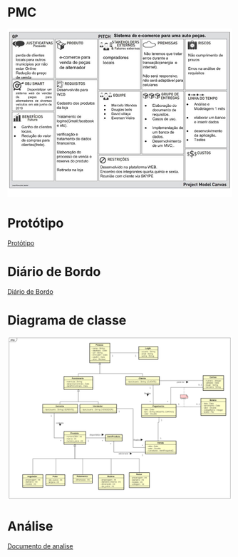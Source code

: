 # PMC 
![PMC](https://github.com/MarceloMendes94/Autopecas/blob/master/poo2/projectModelCanvas.jpg)<br>
# Protótipo
[Protótipo](https://github.com/MarceloMendes94/Autopecas/blob/master/analise/mockup.pdf)<br>
# Diário de Bordo
[Diário de Bordo](https://github.com/MarceloMendes94/Autopecas/blob/master/poo2/diario_de_bordo.md)<br>
# Diagrama de classe
![diagrama de classe](https://github.com/MarceloMendes94/Autopecas/blob/master/analise/diagramaClasses.png)<br>

# Análise
[Documento de analise](https://github.com/MarceloMendes94/Autopecas/tree/master/analise)
